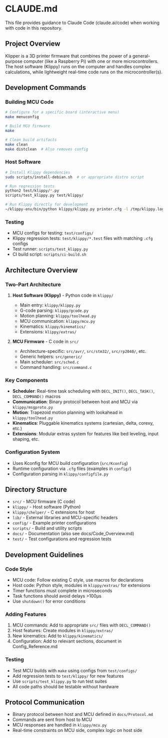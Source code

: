 # CLAUDE.md

This file provides guidance to Claude Code (claude.ai/code) when working with code in this repository.

## Project Overview

Klipper is a 3D printer firmware that combines the power of a general-purpose computer (like a Raspberry Pi) with one or more microcontrollers. The host software (Klippy) runs on the computer and handles complex calculations, while lightweight real-time code runs on the microcontroller(s).

## Development Commands

### Building MCU Code
```bash
# Configure for a specific board (interactive menu)
make menuconfig

# Build MCU firmware
make

# Clean build artifacts
make clean
make distclean  # Also removes config
```

### Host Software
```bash
# Install Klippy dependencies
sudo scripts/install-debian.sh  # or appropriate distro script

# Run regression tests
python2 test/klippy/*.py
scripts/test_klippy.py test/klippy/

# Run Klippy directly for development
~/klippy-env/bin/python klippy/klippy.py printer.cfg -l /tmp/klippy.log
```

### Testing
- MCU configs for testing: `test/configs/`
- Klippy regression tests: `test/klippy/*.test` files with matching `.cfg` configs
- Test runner: `scripts/test_klippy.py`
- CI build script: `scripts/ci-build.sh`

## Architecture Overview

### Two-Part Architecture
1. **Host Software (Klippy)** - Python code in `klippy/`
   - Main entry: `klippy/klippy.py`
   - G-code parsing: `klippy/gcode.py`
   - Motion planning: `klippy/toolhead.py`
   - MCU communication: `klippy/mcu.py`
   - Kinematics: `klippy/kinematics/`
   - Extensions: `klippy/extras/`

2. **MCU Firmware** - C code in `src/`
   - Architecture-specific: `src/avr/`, `src/stm32/`, `src/rp2040/`, etc.
   - Generic helpers: `src/generic/`
   - Main scheduler: `src/sched.c`
   - Command handling: `src/command.c`

### Key Components
- **Scheduler**: Real-time task scheduling with `DECL_INIT()`, `DECL_TASK()`, `DECL_COMMAND()` macros
- **Communication**: Binary protocol between host and MCU via `klippy/msgproto.py`
- **Motion**: Trapezoid motion planning with lookahead in `klippy/toolhead.py`
- **Kinematics**: Pluggable kinematics systems (cartesian, delta, corexy, etc.)
- **Extensions**: Modular extras system for features like bed leveling, input shaping, etc.

### Configuration System
- Uses Kconfig for MCU build configuration (`src/Kconfig`)
- Runtime configuration via `.cfg` files (examples in `config/`)
- Configuration parsing in `klippy/configfile.py`

## Directory Structure

- `src/` - MCU firmware (C code)
- `klippy/` - Host software (Python)
- `klippy/chelper/` - C extensions for host
- `lib/` - External libraries and MCU-specific headers  
- `config/` - Example printer configurations
- `scripts/` - Build and utility scripts
- `docs/` - Documentation (also see docs/Code_Overview.md)
- `test/` - Test configurations and regression tests

## Development Guidelines

### Code Style
- MCU code: Follow existing C style, use macros for declarations
- Host code: Python style, modules in `klippy/extras/` for extensions
- Timer functions must complete in microseconds
- Task functions should avoid delays >100μs
- Use `shutdown()` for error conditions

### Adding Features
1. MCU commands: Add to appropriate `src/` files with `DECL_COMMAND()`
2. Host features: Create modules in `klippy/extras/`
3. New kinematics: Add to `klippy/kinematics/`
4. Configuration: Add to relevant sections, document in Config_Reference.md

### Testing
- Test MCU builds with `make` using configs from `test/configs/`
- Add regression tests to `test/klippy/` for new features
- Use `scripts/test_klippy.py` to run test suites
- All code paths should be testable without hardware

## Protocol Communication
- Binary protocol between host and MCU defined in `docs/Protocol.md`
- Commands are sent from host to MCU
- MCU responses are handled in `klippy/mcu.py`
- Real-time constraints on MCU side, complex logic on host side